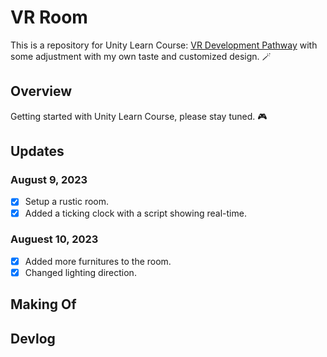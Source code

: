 # VR Room

This is a repository for Unity Learn Course: [VR Development Pathway](https://learn.unity.com/pathway/vr-development) with some adjustment with my own taste and customized design. 🪄

## Overview

Getting started with Unity Learn Course, please stay tuned. 🎮

## Updates

### August 9, 2023

- [x] Setup a rustic room.
- [x] Added a ticking clock with a script showing real-time.

### Auguest 10, 2023

- [x] Added more furnitures to the room.
- [x] Changed lighting direction.
<!-- - [x]  -->

## Making Of


## Devlog

